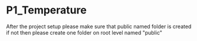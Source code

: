 # P1_Temperature


After the project setup 
please make sure that public named folder is created 
if not then please create one folder on root level named "public"

